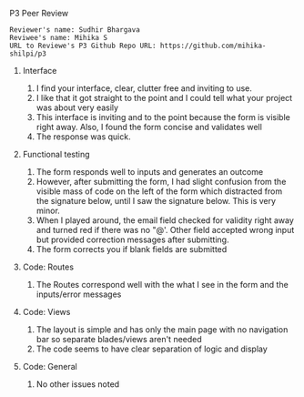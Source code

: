 P3 Peer Review

    Reviewer's name: Sudhir Bhargava
    Reviwee's name:	Mihika S
    URL to Reviewe's P3 Github Repo URL: https://github.com/mihika-shilpi/p3

1. Interface

    1) I find your interface, clear, clutter free and inviting to use.
    2) I like that it got straight to the point and I could tell what your project was about very easily
    3) This interface is inviting and to the point because the form is visible right away. Also, I found the form concise and   validates well
    4) The response was quick.

2. Functional testing

    1) The form responds well to inputs and generates an outcome
	2) However, after submitting the form, I had slight confusion from the visible mass of code on the left of the form which distracted from the signature below, until I saw the signature below. This is very minor.
	3) When I played around, the email field checked for validity right away and turned red if there was no "@'. Other field accepted wrong input but provided correction messages after submitting.
	4) The form corrects you if blank fields are submitted

3. Code: Routes

	1) The Routes correspond well with the what I see in the form and the inputs/error messages
	
4. Code: Views

	1) The layout is simple and has only the main page with no navigation bar so separate blades/views aren't needed
	2) The code seems to have clear separation of logic and display
    

5. Code: General

	1) No other issues noted
